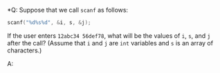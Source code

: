 *Q: Suppose that we call `scanf` as follows:

```c
scanf("%d%s%d", &i, s, &j);
```

If the user enters `12abc34 56def78`, what will be the values of `i`, `s`, and
`j` after the call? (Assume that `i` and `j` are `int` variables and `s` is an
array of characters.)

A:
